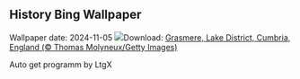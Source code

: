 ## History Bing Wallpaper
Wallpaper date: 2024-11-05
![](https://www.bing.com/th?id=OHR.CumbriaAutumn_EN-GB1543365213_UHD.jpg&w=1000)Download: [Grasmere, Lake District, Cumbria, England (© Thomas Molyneux/Getty Images)](https://www.bing.com/th?id=OHR.CumbriaAutumn_EN-GB1543365213_UHD.jpg)

Auto get programm by LtgX
